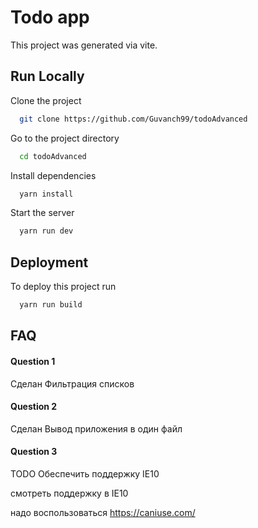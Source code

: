 
# Todo app

This project was generated via vite.



## Run Locally

Clone the project

```bash
  git clone https://github.com/Guvanch99/todoAdvanced
```

Go to the project directory

```bash
  cd todoAdvanced
```

Install dependencies

```bash
  yarn install
```

Start the server

```bash
  yarn run dev
```

## Deployment

To deploy this project run

```bash
  yarn run build
```



## FAQ

#### Question 1

Сделан Фильтрация списков

#### Question 2

Сделан Вывод приложения в один файл

#### Question 3
TODO
Обеспечить поддержку IE10

смотреть поддержку в IE10

надо воспользоваться https://caniuse.com/

